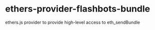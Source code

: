 ethers-provider-flashbots-bundle
================================

ethers.js provider to provide high-level access to eth_sendBundle
